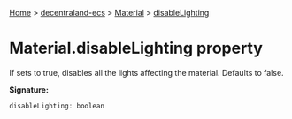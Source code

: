 [Home](./index) &gt; [decentraland-ecs](./decentraland-ecs.md) &gt; [Material](./decentraland-ecs.material.md) &gt; [disableLighting](./decentraland-ecs.material.disablelighting.md)

# Material.disableLighting property

If sets to true, disables all the lights affecting the material. Defaults to false.

**Signature:**
```javascript
disableLighting: boolean
```
